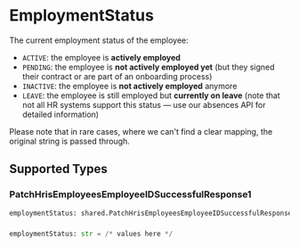 # EmploymentStatus

The current employment status of the employee:

- `ACTIVE`: the employee is **actively employed**
- `PENDING`: the employee is **not actively employed yet** (but they signed their contract or are part of an onboarding process)
- `INACTIVE`: the employee is **not actively employed** anymore
- `LEAVE`: the employee is still employed but **currently on leave** (note that not all HR systems support this status — use our absences API for detailed information)

Please note that in rare cases, where we can't find a clear mapping, the original string is passed through.


## Supported Types

### PatchHrisEmployeesEmployeeIDSuccessfulResponse1

```python
employmentStatus: shared.PatchHrisEmployeesEmployeeIDSuccessfulResponse1 = /* values here */
```

### 

```python
employmentStatus: str = /* values here */
```

